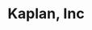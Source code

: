 ---
title: "Kaplan, Inc"
slug: "kaplan-inc"
type: "job"
start_year: "2012"
end_year: "2014"
draft: false
tags: []
---